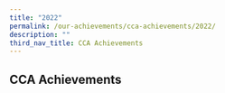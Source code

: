 ```yaml
---
title: "2022"
permalink: /our-achievements/cca-achievements/2022/
description: ""
third_nav_title: CCA Achievements
---
```

## CCA Achievements 